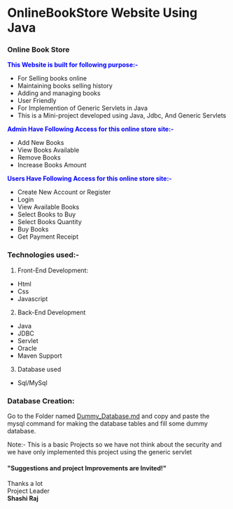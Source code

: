 # OnlineBookStore Website Using Java 
### Online Book Store
<span style="color:blue">**This Website is built for following purpose:-**</span>
- For Selling books online
- Maintaining books selling history
- Adding and managing books
- User Friendly
- For Implemention of Generic Servlets in Java
- This is a Mini-project developed using Java, Jdbc, And Generic Servlets

<span style="color:blue">**Admin Have Following Access for this online store site:-**</span>
- Add New Books
- View Books Available
- Remove Books
- Increase Books Amount

<span style="color:blue">**Users Have Following Access for this online store site:-**</span>
- Create New Account or Register
- Login
- View Available Books
- Select Books to Buy
- Select Books Quantity
- Buy Books
- Get Payment Receipt

### Technologies used:-
1. Front-End Development:
- Html
- Css
- Javascript

2. Back-End Development
- Java
- JDBC
- Servlet
- Oracle
- Maven Support

3. Database used
- Sql/MySql

### Database Creation:

Go to the Folder named <a href="https://github.com/shashirajraja/onlinebookstore/blob/gh-pages/Dummy_Database.md">Dummy_Database.md</a> and copy and paste the mysql command for making the database tables and fill some dummy database.


Note:- This is a basic Projects so we have not think about the security and we have only implemented this project using the generic servlet

#### "Suggestions and project Improvements are Invited!"

<bold>Thanks a lot</bold><br/>
                                                                                                        Project Leader<br/>
                                                                                                         <b>Shashi Raj</b>

